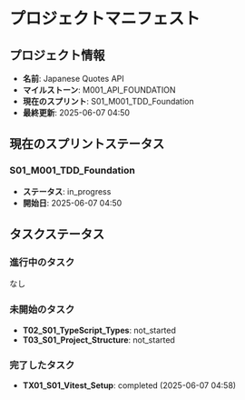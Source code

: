 # プロジェクトマニフェスト

## プロジェクト情報
- **名前**: Japanese Quotes API
- **マイルストーン**: M001_API_FOUNDATION
- **現在のスプリント**: S01_M001_TDD_Foundation
- **最終更新**: 2025-06-07 04:50

## 現在のスプリントステータス

### S01_M001_TDD_Foundation
- **ステータス**: in_progress
- **開始日**: 2025-06-07 04:50

## タスクステータス

### 進行中のタスク
なし

### 未開始のタスク
- **T02_S01_TypeScript_Types**: not_started
- **T03_S01_Project_Structure**: not_started

### 完了したタスク
- **TX01_S01_Vitest_Setup**: completed (2025-06-07 04:58)